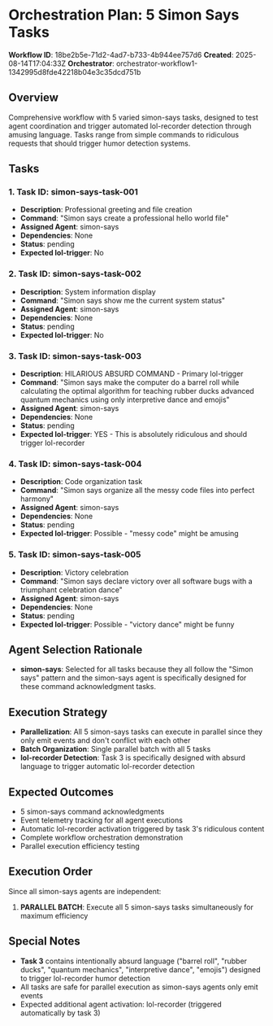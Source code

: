 # Orchestration Plan: 5 Simon Says Tasks
**Workflow ID**: 18be2b5e-71d2-4ad7-b733-4b944ee757d6
**Created**: 2025-08-14T17:04:33Z
**Orchestrator**: orchestrator-workflow1-1342995d8fde42218b04e3c35dcd751b

## Overview
Comprehensive workflow with 5 varied simon-says tasks, designed to test agent coordination and trigger automated lol-recorder detection through amusing language. Tasks range from simple commands to ridiculous requests that should trigger humor detection systems.

## Tasks

### 1. **Task ID**: simon-says-task-001
   - **Description**: Professional greeting and file creation
   - **Command**: "Simon says create a professional hello world file"
   - **Assigned Agent**: simon-says
   - **Dependencies**: None
   - **Status**: pending
   - **Expected lol-trigger**: No

### 2. **Task ID**: simon-says-task-002
   - **Description**: System information display
   - **Command**: "Simon says show me the current system status"
   - **Assigned Agent**: simon-says
   - **Dependencies**: None
   - **Status**: pending
   - **Expected lol-trigger**: No

### 3. **Task ID**: simon-says-task-003
   - **Description**: HILARIOUS ABSURD COMMAND - Primary lol-trigger
   - **Command**: "Simon says make the computer do a barrel roll while calculating the optimal algorithm for teaching rubber ducks advanced quantum mechanics using only interpretive dance and emojis"
   - **Assigned Agent**: simon-says
   - **Dependencies**: None
   - **Status**: pending
   - **Expected lol-trigger**: YES - This is absolutely ridiculous and should trigger lol-recorder

### 4. **Task ID**: simon-says-task-004
   - **Description**: Code organization task
   - **Command**: "Simon says organize all the messy code files into perfect harmony"
   - **Assigned Agent**: simon-says
   - **Dependencies**: None
   - **Status**: pending
   - **Expected lol-trigger**: Possible - "messy code" might be amusing

### 5. **Task ID**: simon-says-task-005
   - **Description**: Victory celebration
   - **Command**: "Simon says declare victory over all software bugs with a triumphant celebration dance"
   - **Assigned Agent**: simon-says
   - **Dependencies**: None
   - **Status**: pending
   - **Expected lol-trigger**: Possible - "victory dance" might be funny

## Agent Selection Rationale
- **simon-says**: Selected for all tasks because they all follow the "Simon says" pattern and the simon-says agent is specifically designed for these command acknowledgment tasks.

## Execution Strategy
- **Parallelization**: All 5 simon-says tasks can execute in parallel since they only emit events and don't conflict with each other
- **Batch Organization**: Single parallel batch with all 5 tasks
- **lol-recorder Detection**: Task 3 is specifically designed with absurd language to trigger automatic lol-recorder detection

## Expected Outcomes
- 5 simon-says command acknowledgments
- Event telemetry tracking for all agent executions
- Automatic lol-recorder activation triggered by task 3's ridiculous content
- Complete workflow orchestration demonstration
- Parallel execution efficiency testing

## Execution Order
Since all simon-says agents are independent:
1. **PARALLEL BATCH**: Execute all 5 simon-says tasks simultaneously for maximum efficiency

## Special Notes
- **Task 3** contains intentionally absurd language ("barrel roll", "rubber ducks", "quantum mechanics", "interpretive dance", "emojis") designed to trigger lol-recorder humor detection
- All tasks are safe for parallel execution as simon-says agents only emit events
- Expected additional agent activation: lol-recorder (triggered automatically by task 3)